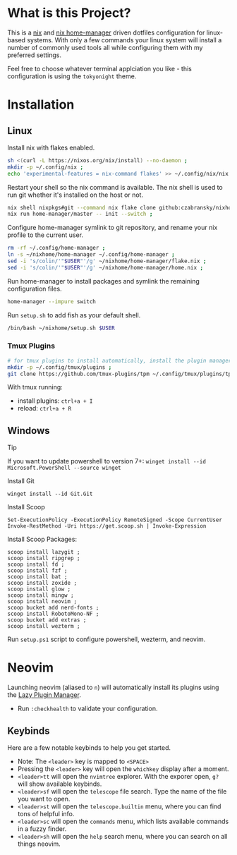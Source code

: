# What is this Project?

This is a [nix](https://nixos.org/) and [nix home-manager](https://github.com/nix-community/home-manager) driven dotfiles configuration for linux-based systems. With only a few commands your linux system will install a number of commonly used tools all while configuring them with my preferred settings.  

Feel free to choose whatever terminal applciation you like - this configuration is using the `tokyonight` theme.

# Installation
## Linux
Install nix with flakes enabled.
```sh
sh <(curl -L https://nixos.org/nix/install) --no-daemon ;
mkdir -p ~/.config/nix ;
echo 'experimental-features = nix-command flakes' >> ~/.config/nix/nix.conf ;
```
Restart your shell so the nix command is available. The nix shell is used to run git whether it's installed on the host or not.
```sh
nix shell nixpkgs#git --command nix flake clone github:czabransky/nixhome --dest ~/nixhome ;
nix run home-manager/master -- init --switch ;
```
Configure home-manager symlink to git repository, and rename your nix profile to the current user.
```sh
rm -rf ~/.config/home-manager ;
ln -s ~/nixhome/home-manager ~/.config/home-manager ;
sed -i 's/colin/'"$USER"'/g' ~/nixhome/home-manager/flake.nix ;
sed -i 's/colin/'"$USER"'/g' ~/nixhome/home-manager/home.nix ;
```
Run home-manager to install packages and symlink the remaining configuration files.
```sh
home-manager --impure switch
```
Run `setup.sh` to add fish as your default shell.
```sh
/bin/bash ~/nixhome/setup.sh $USER
```

### Tmux Plugins

```sh
# for tmux plugins to install automatically, install the plugin manager first
mkdir -p ~/.config/tmux/plugins ;
git clone https://github.com/tmux-plugins/tpm ~/.config/tmux/plugins/tpm ;
```
With tmux running: 
- install plugins: `ctrl+a + I`
- reload: `ctrl+a + R`

## Windows

> [!TIP] 
> If you want to update powershell to version 7+: `winget install --id Microsoft.PowerShell --source winget`

Install Git
```pwsh 
winget install --id Git.Git
```
Install Scoop
```pwsh
Set-ExecutionPolicy -ExecutionPolicy RemoteSigned -Scope CurrentUser
Invoke-RestMethod -Uri https://get.scoop.sh | Invoke-Expression
```
Install Scoop Packages:
```pwsh
scoop install lazygit ;
scoop install ripgrep ;
scoop install fd ;
scoop install fzf ;
scoop install bat ;
scoop install zoxide ;
scoop install glow ;
scoop install mingw ;
scoop install neovim ;
scoop bucket add nerd-fonts ;
scoop install RobotoMono-NF ;
scoop bucket add extras ;
scoop install wezterm ;
```

Run `setup.ps1` script to configure powershell, wezterm, and neovim.


# Neovim

Launching neovim (aliased to `n`) will automatically install its plugins using the [Lazy Plugin Manager](https://github.com/folke/lazy.nvim).
- Run `:checkhealth` to validate your configuration.

## Keybinds

Here are a few notable keybinds to help you get started.

- Note: The `<leader>` key is mapped to `<SPACE>`
- Pressing the `<leader>` key will open the `whichkey` display after a moment.
- `<leader>tt` will open the `nvimtree` explorer. With the exporer open, `g?` will show available keybinds. 
- `<leader>sf` will open the `telescope` file search. Type the name of the file you want to open.
- `<leader>st` will open the `telescope.builtin` menu, where you can find tons of helpful info.
- `<leader>sc` will open the `commands` menu, which lists available commands in a fuzzy finder.
- `<leader>sh` will open the `help` search menu, where you can search on all things neovim.

